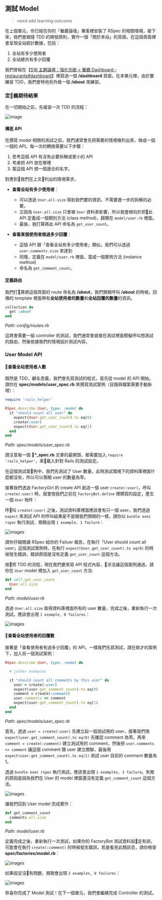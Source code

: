 ## 測試 Model
> need add learning outcome

在上個單元，你已經在你的「餐廳論壇」專案裡安裝了 RSpec 的相關環境，接下來，我們會跟隨 TDD 的開發原則，實作一個「關於本站」的頁面，在這個頁面裡會呈現全站統計數據，包括：
1. 全站有多少使用者
2. 全站總共有多少回覆

我們曾經在【[S16 主題論壇：強化功能 > 餐廳 Dashboard - restaurants#dashboard](https://lighthouse.alphacamp.co/units/496)】裡寫過一個 **/dashboard** 頁面，在本單元裡，由於要練習 TDD，我們會特地另外做一個 **/about** 來練習。

### 定義期待結果

在一切開始之前，先複習一次 TDD 的流程：

![image](images/red-green-refactor.png)

#### 構思 API

在撰寫 model 相關的測試之前，我們通常會先把需要的情境條列出來，做成一個一個的 API。每一次的轉換需要以下步驟：
1. 思考這個 API 有沒有必要拆解成更小的 API
2. 考慮把 API 放在哪裡
3. 幫這個 API 想一個適合的名字。

對應到我們在上文列出的情境需求，

- **查看全站有多少使用者**：
  - 可以透過 `User.all.size` 得到我們要的資訊，不需要進一步的拆解的必要。
  - 又因為 `User.all.size` 只會被 `User` 資料表影響，所以我會傾向於把此 API 定義成一個類別方法 (class method)，歸類在 `model/user.rb` 裡面。
  - 最後，我打算將此 API 命名為 `get_user_count`。

- **查看某個使用者做過多少回覆**：
  - 這個 API 跟「查看全站有多少使用者」類似，我們可以透過 `user.comments.size` 來達到
  - 同理，定義在 `model/user.rb` 裡面，當成一個實例方法 (instance method)
  - 命名為 `get_comment_count`。

#### 定義路由

我們打算將這個頁面的 route 命名為 **/about**，我們預期呼叫 **/about** 的時候，回傳的 template 裡面帶有**全站使用者的數量**和**全站回覆的數量**的資訊。

```ruby
collection do
  get :about
end
```
*Path: config/routes.rb*

這將會需要一組 controller 的測試，我們通常會直接在測試裡面模擬呼叫想測試的路由，然後依據我們的情境設計測試內容。

### User Model API

#### 查看全站使用者人數

既然是 TDD，顧名思義，我們會先寫測試的程式，首先從 model 的 API 開始，請你在 **spec/models/user_spec.rb** 來撰寫測試案例（目錄與檔案需要手動新增）：

```ruby
require 'rails_helper'

RSpec.describe User, type: :model do
  it "should count all user" do
    expect(User.get_user_count).to eq(0)
    create(:user)
    expect(User.get_user_count).to eq(1)
  end
end
```
*Path: spec/models/user_spec.rb*

請注意每一個 **\*_spec.rb** 文章的最開頭，都需要加入 `require 'rails_helper'`，來載入針對 Rails 的測試設定。

在這個測試案例中，我們先測試了 User 數量，此時測試環境下的資料庫裡面什麼都沒有，所以可以預期 user 的數量為零。

接著我們透過 FactoryGirl 的 create API 創造一個 user `create(:user)`，呼叫 `create(:user)` 時，就會按我們之前在 `FactoryBot.define` 裡撰寫的設定，產生一個 `User` 物件：

呼叫 `create(:user)` 之後，測試資料庫裡面應該會有只一個 user，我們透過 `expect` 來測試 API 的呼叫結果是不是跟我們預期的一樣，請你以 `bundle exec rspec` 執行測試，預期出現 `1 example, 1 failure`：

![images](images/02-count-user-red.png)

請你仔細閱讀 RSpec 給你的 Failuer 報告，在執行「User should count all user」這個測試案例時，在執行 `expect(User.get_user_count).to eq(0)` 的時候發生錯誤，錯誤原因是沒有定義 `get_user_count` 這個方法。

按照 TDD 的流程，現在我們要來寫 API 程式內容，涉法讓這個案例通過，請你在 `User` model 裡加入 `get_user_count` 方法:

```ruby
def self.get_user_count
  User.all.size
end
```
*Path: model/user.rb*

透過 `User.all.size` 取得資料庫裡面所有的 user 數量，完成之後，重新執行一次測試，應該會出現 `1 example, 0 failures`：

![images](images/03-count-user-green.png)

#### 查看全站使用者的回覆數

接著是「查看使用者有過多少回覆」的 API，一樣我們先寫測試，請在剛才的案例下，加入另一個測試案例：

```ruby
RSpec.describe User, type: :model do

  # other examples

  it "should count all comments by this user" do
    user = create(:user)
    expect(user.get_comment_count).to eq(0)
    comment = create(:comment)
    user.comments << comment
    expect(user.get_comment_count).to eq(1)
  end
end
```
*Path: spec/models/user_spec.rb*

首先，透過 `user = create(:user)` 先建立起一個測試用的 user，接著我們用 `expect(user.get_comment_count).to eq(0)` 先確認 comment 為零。再來 `comment = create(:comment)` 建立測試用的 comment，然後把 `user.comments << comment` 讓這個 comment 跟 user 建立關聯，最後用 `expect(user.get_comment_count).to eq(1)` 測試 user 目前的 comment 數量為 1。

透過 `bundle exec rspec` 執行測試，應該會出現 `1 examples, 1 failure`。失敗的原因是因為我們在 User 的 model 裡面還沒有定義 `get_comment_count` 這個方法。

![images](images/04-user-comment-red.png)

讓我們回到 User model 完成實作：

```ruby
def get_comment_count
  comments.all.size
end
```
*Path: model/user.rb*

定義完成之後，重新執行一次測試，如果你的 FactoryBot 測試資料設定有誤，可能會在執行 `create(:comment)` 的時候發生錯誤，若是看見此類訊息，請你檢查 **spec/factories/model.rb**：

![images](images/05-user-comment-failure.png)

如果設定沒有問題，預期會出現 `2 examples, 0 failures`：

![images](images/06-user-comment-green.png)

恭喜你完成了 Model 測試！在下一個單元，我們會繼續完成 Controller 的測試。
